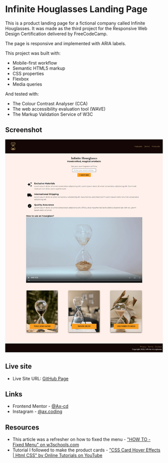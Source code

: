# Infinite Houglasses Landing Page
This is a product landing page for a fictional company called Infinite Houglasses. It was made as the third project for the Responsive Web Design Certification delivered by FreeCodeCamp.

The page is responsive and implemented with ARIA labels.

This project was built with:
- Mobile-first workflow
- Semantic HTML5 markup
- CSS properties
- Flexbox
- Media queries

And tested with:
- The Colour Contrast Analyser (CCA)
- The web accessibility evaluation tool (WAVE)
- The Markup Validation Service of W3C

## Screenshot

![](images/desktop-design-screenshot.png)


## Live site

- Live Site URL: [GitHub Page](https://ax-cd.github.io/product-landing-page-fcc-project/)


## Links

- Frontend Mentor - [@Ax-cd](https://www.frontendmentor.io/profile/Ax-cd)
- Instagram - [@ax.coding](https://www.instagram.com/ax.coding/)


## Resources

- This article was a refresher on how to fixed the menu - ["HOW TO - Fixed Menu" on w3schools.com](https://www.w3schools.com/howto/howto_css_fixed_menu.asp)
- Tutorial I followed to make the product cards - ["CSS Card Hover Effects | Html CSS" by Online Tutorials on YouTube](https://www.youtube.com/watch?v=9pXGz6Dv3q0)